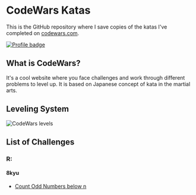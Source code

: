# CodeWars Katas

This is the GitHub repository where I save copies of the katas I've completed on
[codewars.com](https://www.codewars.com/).

[![Profile badge](https://www.codewars.com/users/BRSRKR/badges/large)](https://www.codewars.com/users/BRSRKR)

## What is CodeWars?

It's a cool website where you face challenges and work through different problems to level up. It is based on Japanese concept of kata in the martial arts.

## Leveling System

![CodeWars levels](https://i.imgur.com/Vm77XMv.png)

## List of Challenges

### R:

#### 8kyu
* [Count Odd Numbers below n](https://github.com/BRSRKR/CodeWars-Katas/blob/master/R/8kyu%20-%20Count%20Odd%20Numbers%20below%20n)


